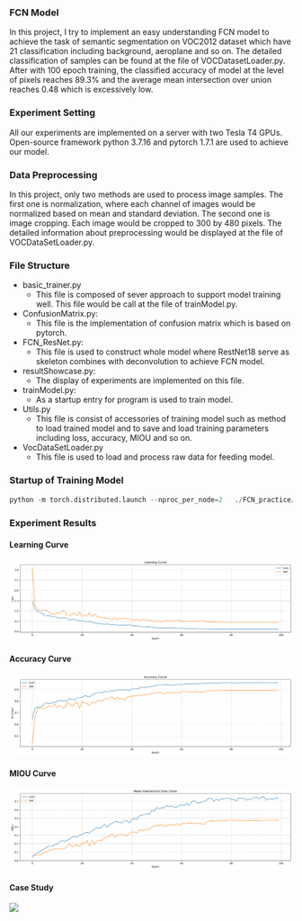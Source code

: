 ### FCN Model
In this project, I try to implement an easy understanding FCN model to achieve the task of semantic segmentation on VOC2012 dataset which have 21 classification including background, aeroplane and so on. 
The detailed classification of samples can be found at the file of VOCDatasetLoader.py.
After with 100 epoch training, the classified accuracy of model at the level of pixels reaches 89.3% and the average mean intersection over union reaches 0.48 which is excessively low. 

### Experiment Setting

All our experiments are implemented on a server with two Tesla T4 GPUs. 
Open-source framework python 3.7.16 and pytorch 1.7.1 are used to achieve our model. 

### Data Preprocessing

In this project, only two methods are used to process image samples. 
The first one is normalization, where each channel of images would be normalized based on mean and standard deviation. 
The second one is image cropping. Each image would be cropped to 300 by 480 pixels. 
The detailed information about preprocessing would be displayed at the file of VOCDataSetLoader.py.

### File Structure
- basic_trainer.py
  - This file is composed of sever approach to support model training well. This file would be call at the file of trainModel.py.
- ConfusionMatrix.py:
  - This file is the implementation of confusion matrix which is based on pytorch.
- FCN_ResNet.py: 
  - This file is used to construct whole model where RestNet18 serve as skeleton combines with deconvolution to achieve FCN model.
- resultShowcase.py: 
  - The display of experiments are implemented on this file.
- trainModel.py: 
  - As a startup entry for program is used to train model.
- Utils.py
  - This file is consist of accessories of training model such as method to load trained model and to save and load training parameters including loss, accuracy, MIOU and so on.
- VocDataSetLoader.py
  - This file is used to load and process raw data for feeding model.

### Startup of Training Model
```python
python -m torch.distributed.launch --nproc_per_node=2   ./FCN_practice/trainModel.py --seed=7 --multiprocessing_distributed=1 --ngpus_per_node=2
```
### Experiment Results

#### Learning Curve
![](./ExperimentImages/LearningCurve.png)

#### Accuracy Curve
![](./ExperimentImages/AccuracyCurve.png)

#### MIOU Curve
![](./ExperimentImages/MIOU.png)

#### Case Study
![](./ExperimentImages/CaseStudy.png)
